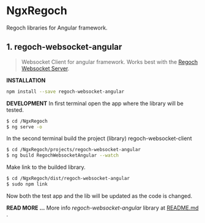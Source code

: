 # NgxRegoch
Regoch libraries for Angular framework.


## 1. regoch-websocket-angular
> Websocket Client for angular framework. Works best with the [Regoch Websocket Server](https://github.com/smikodanic/regoch-websocket-server).


**INSTALLATION**
```bash
npm install --save regoch-websocket-angular
```


**DEVELOPMENT**
In first terminal open the app where the library will be tested.
```bash
$ cd /NgxRegoch
$ ng serve -o
```

In the second terminal build the project (library) regoch-websocket-client
```bash
$ cd /NgxRegoch/projects/regoch-websocket-angular
$ ng build RegochWebsocketAngular --watch
```

Make link to the builded library.
```bash
$ cd /NgxRegoch/dist/regoch-websocket-angular
$ sudo npm link
```

Now both the test app and the lib will be updated as the code is changed.


**READ MORE ...**
More info *regoch-websocket-angular* library at [README.md](./projects/regoch-websocket-angular/README.md) .
